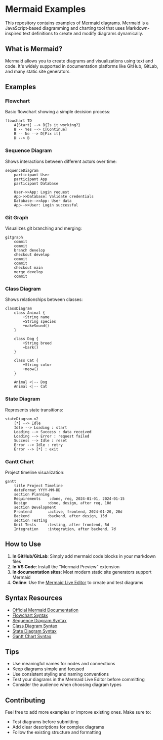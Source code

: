 # Mermaid Examples

This repository contains examples of [Mermaid](https://mermaid.js.org/) diagrams. Mermaid is a JavaScript-based diagramming and charting tool that uses Markdown-inspired text definitions to create and modify diagrams dynamically.

## What is Mermaid?

Mermaid allows you to create diagrams and visualizations using text and code. It's widely supported in documentation platforms like GitHub, GitLab, and many static site generators.

## Examples

### Flowchart

Basic flowchart showing a simple decision process:

```mermaid
flowchart TD
    A[Start] --> B{Is it working?}
    B -- Yes --> C[Continue]
    B -- No --> D[Fix it]
    D --> B
```

### Sequence Diagram

Shows interactions between different actors over time:

```mermaid
sequenceDiagram
    participant User
    participant App
    participant Database
    
    User->>App: Login request
    App->>Database: Validate credentials
    Database-->>App: User data
    App-->>User: Login successful
```

### Git Graph

Visualizes git branching and merging:

```mermaid
gitgraph
    commit
    commit
    branch develop
    checkout develop
    commit
    commit
    checkout main
    merge develop
    commit
```

### Class Diagram

Shows relationships between classes:

```mermaid
classDiagram
    class Animal {
        +String name
        +String species
        +makeSound()
    }
    
    class Dog {
        +String breed
        +bark()
    }
    
    class Cat {
        +String color
        +meow()
    }
    
    Animal <|-- Dog
    Animal <|-- Cat
```

### State Diagram

Represents state transitions:

```mermaid
stateDiagram-v2
    [*] --> Idle
    Idle --> Loading : start
    Loading --> Success : data received
    Loading --> Error : request failed
    Success --> Idle : reset
    Error --> Idle : retry
    Error --> [*] : exit
```

### Gantt Chart

Project timeline visualization:

```mermaid
gantt
    title Project Timeline
    dateFormat YYYY-MM-DD
    section Planning
    Requirements    :done, req, 2024-01-01, 2024-01-15
    Design         :done, design, after req, 10d
    section Development
    Frontend       :active, frontend, 2024-01-20, 20d
    Backend        :backend, after design, 15d
    section Testing
    Unit Tests     :testing, after frontend, 5d
    Integration    :integration, after backend, 7d
```

## How to Use

1. **In GitHub/GitLab**: Simply add mermaid code blocks in your markdown files
2. **In VS Code**: Install the "Mermaid Preview" extension
3. **In documentation sites**: Most modern static site generators support Mermaid
4. **Online**: Use the [Mermaid Live Editor](https://mermaid.live) to create and test diagrams

## Syntax Resources

- [Official Mermaid Documentation](https://mermaid.js.org/)
- [Flowchart Syntax](https://mermaid.js.org/syntax/flowchart.html)
- [Sequence Diagram Syntax](https://mermaid.js.org/syntax/sequenceDiagram.html)
- [Class Diagram Syntax](https://mermaid.js.org/syntax/classDiagram.html)
- [State Diagram Syntax](https://mermaid.js.org/syntax/stateDiagram.html)
- [Gantt Chart Syntax](https://mermaid.js.org/syntax/gantt.html)

## Tips

- Use meaningful names for nodes and connections
- Keep diagrams simple and focused
- Use consistent styling and naming conventions
- Test your diagrams in the Mermaid Live Editor before committing
- Consider the audience when choosing diagram types

## Contributing

Feel free to add more examples or improve existing ones. Make sure to:
- Test diagrams before submitting
- Add clear descriptions for complex diagrams
- Follow the existing structure and formatting